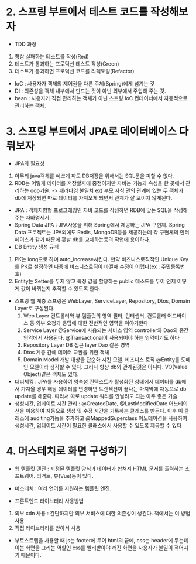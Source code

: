 # 2. 스프링 부트에서 테스트 코드를 작성해보자
* TDD 과정
1. 항상 실패하는 테스트를 작성(Red)
2. 테스트가 통과하는 프로덕션 테스트 작성(Green)
3. 테스트가 통과하면 프로덕션 코드를 리펙토링(Refactor)
* IoC : 사용자가 객체의 제어권을 다른 주체(Spring)에게 넘기는 것
* DI : 의존성을 객체 내부에서 만드는 것이 아닌 외부에서 주입해 주는 것.  
* bean : 사용자가 직접 관리하는 객체가 아닌 스프링 IoC 컨테이너에서 자동적으로 관리하는 객체.

# 3. 스프링 부트에서 JPA로 데이터베이스 다뤄보자
* JPA의 필요성
1. 아무리 java객체를 예쁘게 짜도 DB저장을 위해서는 SQL문을 피할 수 없다. 
2. RDB는 어떻게 데이터를 저장할지에 중점이지만 자바는 기능과 속성을 한 곳에서 관리하는 oop기술. -> 패러다임 불일치
ex) 부모 자식 관의 관계에 있는 두 객체가 db에 저장되면 따로 데이터를 가져오게 되면서 관계가 잘 보이지 않게된다. 
* JPA : 객체지향형 프로그래밍인 자바 코드를 작성하면 RDB에 맞는 SQL을 작성해주는 자바명세서.
* Spring Data JPA : JPA사용을 위해 Spring에서 제공하는 JPA 구현체. Spring Data 프로젝트는 JPA외에도 Redis, MongoDB등을 제공하는데 각 구현체의 인터페이스가 같기 때문에 훗날 db를 교체하는등의 작업에 용이하다. 
* DB Entity 생성 규칙
1. PK는 long으로 하며 auto_increase시킨다. 만약 비즈니스로직적인 Unique Key를 PK로 설정하면 나중에 비즈니스로직이 바뀔때 수정이 어렵다(ex : 주민등록번호)
2. Entity는 Setter를 두지 않고 특정 값을 할당하는 public 메소드를 두어 언제 어떻게 값이 바뀌는지 추적할 수 있도록 한다. 
* 스프링 웹 계층
스프링은 WebLayer, ServiceLayer, Repository, Dtos, Domain Layer로 구성된다. 
    1. Web Layer
    컨트롤러와 뷰 템플릿의 영역
    필터, 인터셉터, 컨트롤러 어드바이스 등 외부 요청과 응답에 대한 전반적인 영역을 이야기한다
    2. Service Layer
    @Service에 사용되는 서비스 영역
    controller와 Dao의 중간 영역에서 사용된다. 
    @Transactional이 사용되어야 하는 영역이기도 하다
    3. Repository Layer
    DB 접근 layer
    Dao 같은 영역
    4. Dtos
    계층 간에 데이터 교환을 위한 객체
    5. Domain Model
    개발 대상을 단순화 시킨 모델. 비즈니스 로직
    @Entity를 도메인 모델이라 생각할 수 있다.
    그러나 항상 db와 관계된것은 아니다. VO(Value Object)같은 객체도 있다.
* 더티체킹 : JPA를 사용하여 영속성 컨텍스트가 활성화된 상태에서 데이터를 db에서 가져올 경우 해당 데이터를 변경하면 트랜잭션이 끝나는 마지막에 자동으로 db update를 해준다. 따라서 따로 update 쿼리를 안날려도 되는 아주 좋은 기술
* 생성시간, 업데이트 시간 관리 : @CreatedDate, @LastModifiedDate 어노테이션을 이용하여 자동으로 생성 및 수정 시간을 기록하는 클래스를 만든다. 이후 이 클래스에 auditing기능을 추가하고 @MappedSuperclass 어노테이션을 사용하여 생성시간, 업데이트 시간이 필요한 클래스에서 사용할 수 있도록 제공할 수 있다

# 4. 머스테치로 화면 구성하기
* 웹 템플릿 엔진 : 지정된 템플릿 양식과 데이터가 합쳐져 HTML 문서를 출력하는 소프트웨어. 리액트, 뷰(Vue)등이 있다.  

* 머스테치 : 여러 언어를 지원하는 템플릿 엔진.
 
* 프론트엔드 라이브러리 사용방법
1. 외부 cdn 사용 : 간단하지만 외부 서비스에 대한 의존성이 생긴다. 책에서는 이 방법 사용
2. 직접 라이브러리를 받아서 사용

* 부트스트랩을 사용할 때 js는 footer에 두어 html의 끝에, css는 header에 두는데 이는 화면을 그리는 역할인 css를 빨리받아야 깨진 화면을 사용자가 볼일이 적어지기 때문이다. 


